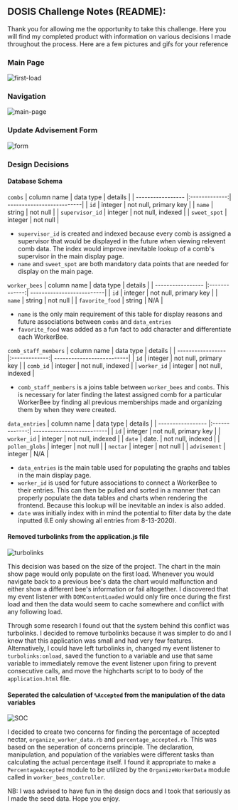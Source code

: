 ## DOSIS Challenge Notes (README):
Thank you for allowing me the opportunity to take this challenge. Here you will find my completed product with information on various decisions I made throughout the process. Here are a few pictures and gifs for your reference 

### Main Page
![first-load](https://github.com/Shaphen/shaphen_bee_challenged/blob/master/app/assets/images/first_load.png)

### Navigation
![main-page](https://github.com/Shaphen/shaphen_bee_challenged/blob/master/app/assets/images/main_features.gif)

### Update Advisement Form
![form](https://github.com/Shaphen/shaphen_bee_challenged/blob/master/app/assets/images/form.png)

### Design Decisions

#### Database Schema
`combs`
| column name       | data type     | details                   |
| ----------------- |:-------------:| --------------------------|
| `id`              | integer       | not null, primary key     |
| `name`            | string        | not null                  |
| `supervisor_id`   | integer       | not null, indexed         |
| `sweet_spot`      | integer       | not null                  |
* `supervisor_id` is created and indexed because every comb is assigned a supervisor that would be displayed in the future when viewing relevent comb data. The index would improve inevitable lookup of a comb's supervisor in the main display page.
* `name` and `sweet_spot` are both mandatory data points that are needed for display on the main page.

`worker_bees`
| column name       | data type     | details                   |
| ----------------- |:-------------:| --------------------------|
| `id`              | integer       | not null, primary key     |
| `name`            | string        | not null                  |
| `favorite_food`   | string        | N/A                       |
* `name` is the only main requirement of this table for display reasons and future associations between `combs` and `data_entries`
* `favorite_food` was added as a fun fact to add character and differentiate each WorkerBee.

`comb_staff_members`
| column name       | data type     | details                   |
| ----------------- |:-------------:| --------------------------|
| `id`              | integer       | not null, primary key     |
| `comb_id`         | integer       | not null, indexed         |
| `worker_id`       | integer       | not null, indexed         |
* `comb_staff_members` is a joins table between `worker_bees` and `combs`. This is necessary for later finding the latest assigned comb for a particular WorkerBee by finding all previous memberships made and organizing them by when they were created.

`data_entries`
| column name       | data type     | details                   |
| ----------------- |:-------------:| --------------------------|
| `id`              | integer       | not null, primary key     |
| `worker_id`       | integer       | not null, indexed         |
| `date`            | date.         | not null, indexed         |
| `pollen_globs`    | integer       | not null                  |
| `nectar`          | integer       | not null                  |
| `advisement`      | integer       | N/A                       |
* `data_entries` is the main table used for populating the graphs and tables in the main display page.
* `worker_id` is used for future associations to connect a WorkerBee to their entries. This can then be pulled and sorted in a manner that can properly populate the data tables and charts when rendering the frontend. Because this lookup will be inevitable an index is also added.
* `date` was initially index with in mind the potential to filter data by the date inputted (I.E only showing all entries from 8-13-2020).

#### Removed turbolinks from the application.js file
![turbolinks](https://github.com/Shaphen/shaphen_bee_challenged/blob/master/app/assets/images/remove_turbolinks.png)

This decision was based on the size of the project. The chart in the main show page would only populate on the first load. Whenever you would navigate back to a previous bee's data the chart would malfunction and either show a different bee's information or fail altogether. I discovered that my event listener with `DOMContentLoaded` would only fire once during the first load and then the data would seem to cache somewhere and conflict with any following load.

Through some research I found out that the system behind this conflict was turbolinks. I decided to remove turbolinks because it was simpler to do and I knew that this application was small and had very few features. Alternatively, I could have left turbolinks in, changed my event listener to `turbolinks:onload`, saved the function to a variable and use that same variable to immediately remove the event listener upon firing to prevent consecutive calls, and move the highcharts script to to body of the `application.html` file.
  
#### Seperated the calculation of `%Accepted` from the manipulation of the data variables
![SOC](https://github.com/Shaphen/shaphen_bee_challenged/blob/master/app/assets/images/SOP.png)

I decided to create two concerns for finding the percentage of accepted nectar, `organize_worker_data.rb` and `percentage_accepted.rb`. This was based on the seperation of concerns principle. The declaration, manipulation, and population of the variables were different tasks than calculating the actual percentage itself. I found it appropriate to make a `PercentageAccepted` module to be utilized by the `OrganizeWorkerData` module called in `worker_bees_controller`.
  
NB: I was advised to have fun in the design docs and I took that seriously as I made the seed data. Hope you enjoy.
